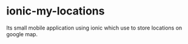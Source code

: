 # ionic-my-locations
Its small mobile application using ionic which use to store locations on google map.
